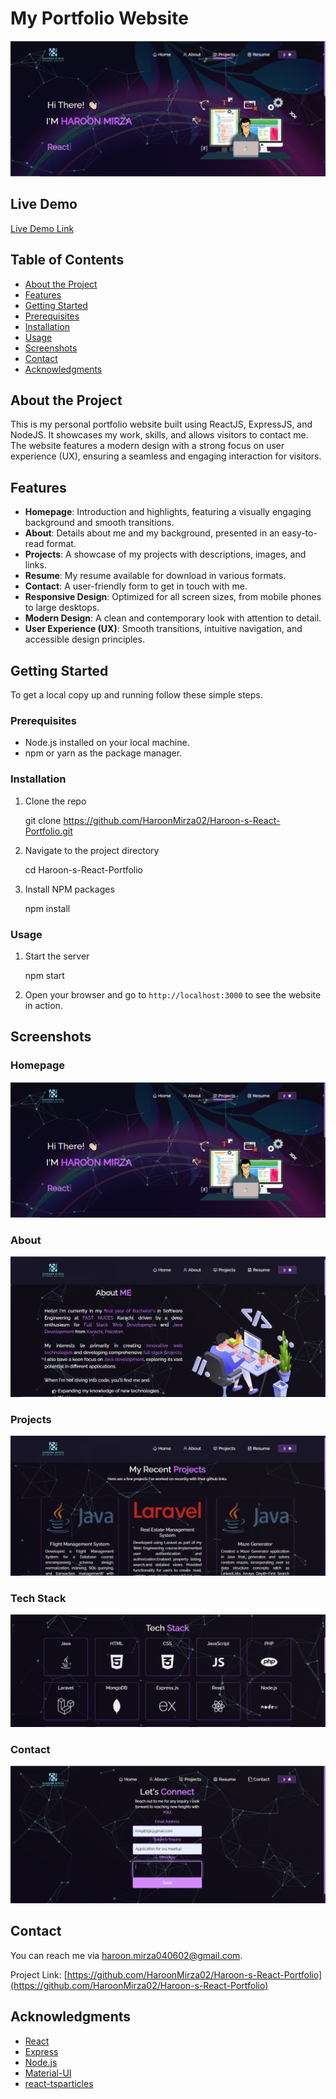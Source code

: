 # My Portfolio Website

![Portfolio](./Images/home.PNG)

## Live Demo
[Live Demo Link](https://haroon-s-react-portfolio-mz9b6y8so-haroonmirza02s-projects.vercel.app/)


## Table of Contents

- [About the Project](#about-the-project)
- [Features](#features)
- [Getting Started](#getting-started)
- [Prerequisites](#prerequisites)
- [Installation](#installation)
- [Usage](#usage)
- [Screenshots](#screenshots)
- [Contact](#contact)
- [Acknowledgments](#acknowledgments)

## About the Project

This is my personal portfolio website built using ReactJS, ExpressJS, and NodeJS. It showcases my work, skills, and allows visitors to contact me. The website features a modern design with a strong focus on user experience (UX), ensuring a seamless and engaging interaction for visitors.

## Features

- **Homepage**: Introduction and highlights, featuring a visually engaging background and smooth transitions.
- **About**: Details about me and my background, presented in an easy-to-read format.
- **Projects**: A showcase of my projects with descriptions, images, and links.
- **Resume**: My resume available for download in various formats.
- **Contact**: A user-friendly form to get in touch with me.
- **Responsive Design**: Optimized for all screen sizes, from mobile phones to large desktops.
- **Modern Design**: A clean and contemporary look with attention to detail.
- **User Experience (UX)**: Smooth transitions, intuitive navigation, and accessible design principles.

## Getting Started

To get a local copy up and running follow these simple steps.

### Prerequisites

- Node.js installed on your local machine.
- npm or yarn as the package manager.

### Installation

1. Clone the repo

   git clone https://github.com/HaroonMirza02/Haroon-s-React-Portfolio.git
  
2. Navigate to the project directory

   cd Haroon-s-React-Portfolio
  
3. Install NPM packages

   npm install
  

### Usage

1. Start the server

   npm start
  
2. Open your browser and go to `http://localhost:3000` to see the website in action.

## Screenshots

### Homepage
![Homepage](./Images/home.PNG)

### About
![About](./Images/About.PNG)

### Projects
![Projects](./Images/projects.PNG)

### Tech Stack
![Resume](./Images/techstack.PNG)

### Contact
![Contact](./Images/contact.PNG)

## Contact

You can reach me via [haroon.mirza040602@gmail.com](haroon.mirza040602@gmail.com).

Project Link: [https://github.com/HaroonMirza02/Haroon-s-React-Portfolio](https://github.com/HaroonMirza02/Haroon-s-React-Portfolio)

## Acknowledgments

- [React](https://reactjs.org/)
- [Express](https://expressjs.com/)
- [Node.js](https://nodejs.org/)
- [Material-UI](https://material-ui.com/)
- [react-tsparticles](https://github.com/matteobruni/tsparticles)
